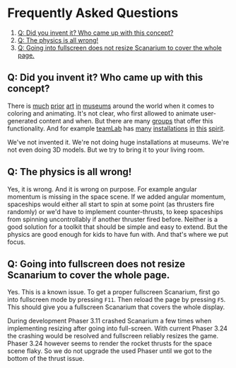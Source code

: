 # Frequently Asked Questions

1. [Q: Did you invent it? Who came up with this concept?](#q-did-you-invent-it-who-came-up-with-this-concept)
1. [Q: The physics is all wrong!](#q-the-physics-is-all-wrong)
1. [Q: Going into fullscreen does not resize Scanarium to cover the whole page.](#q-going-into-fullscreen-does-not-resize-scanarium-to-cover-the-whole-page)



## Q: Did you invent it? Who came up with this concept?

There is [much](https://workinman.com/virtual-aquarium-design-museum)
[prior](https://dinoland.nl/en/) [art](https://www.stlouisaquarium.com/)
[in](https://9gag.com/gag/amvxwWo)
[museums](https://digitalmoo.com/products/virtual-aquarium/) around the world
when it comes to coloring and animating. It's not clear, who first allowed to
animate user-generated content and when. But there are many
[groups](https://www.youtube.com/watch?v=-tmd1hjkhIs) that offer this
functionality. And for example [teamLab](https://www.teamlab.art) has
[many](https://www.teamlab.art/w/sketch_ocean/)
[installations](https://borderless.teamlab.art/ew/aquarium/)
[in](https://www.teamlab.art/w/sketch_animals/)
[this](https://www.teamlab.art/w/sketchpeople/)
[spirit](https://www.teamlab.art/w/sketchtown/).

We've not invented it. We're not doing huge installations at museums. We're not
even doing 3D models. But we try to bring it to your living room.



## Q: The physics is all wrong!

Yes, it is wrong. And it is wrong on purpose. For example angular momentum is
missing in the space scene. If we added angular momentum, spaceships would
either all start to spin at some point (as thrusters fire randomly) or we'd have
to implement counter-thrusts, to keep spaceships from spinning uncontrollably if
another thruster fired before. Neither is a good solution for a toolkit that
should be simple and easy to extend. But the physics are good enough for kids to
have fun with. And that's where we put focus.



## Q: Going into fullscreen does not resize Scanarium to cover the whole page.

Yes. This is a known issue. To get a proper fullscreen Scanarium, first go into
fullscreen mode by pressing `F11`. Then reload the page by pressing `F5`. This
should give you a fullscreen Scanarium that covers the whole display.

During development Phaser 3.11 crashed Scanarium a few times when implementing
resizing after going into full-screen. With current Phaser 3.24 the crashing
would be resolved and fullscreen reliably resizes the game. Phaser 3.24 however
seems to render the rocket thrusts for the space scene flaky. So we do not
upgrade the used Phaser until we got to the bottom of the thrust issue.
